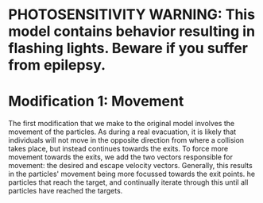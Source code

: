 # PHOTOSENSITIVITY WARNING: This model contains behavior resulting in flashing lights. Beware if you suffer from epilepsy.

# Modification 1: Movement
The first modification that we make to the original model involves the movement of the particles.
As during a real evacuation, it is likely that individuals will not move in the opposite direction from where a collision takes place, but instead continues towards the exits.
To force more movement towards the exits, we add the two vectors responsible for movement: the desired and escape velocity vectors.
Generally, this results in the particles' movement being more focussed towards the exit points.
he particles that reach the target, and continually iterate through this until all particles have reached the targets.
